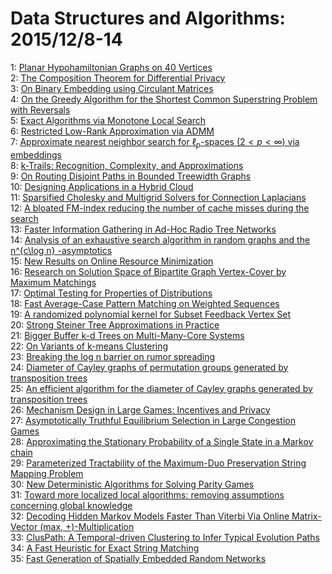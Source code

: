# Data Structures and Algorithms: 2015/12/8-14  
1: [Planar Hypohamiltonian Graphs on 40 Vertices](https://doi.org/10.48550/arXiv.1302.2698)  
2: [The Composition Theorem for Differential Privacy](https://doi.org/10.48550/arXiv.1311.0776)  
3: [On Binary Embedding using Circulant Matrices](https://doi.org/10.48550/arXiv.1511.06480)  
4: [On the Greedy Algorithm for the Shortest Common Superstring Problem with  Reversals](https://doi.org/10.48550/arXiv.1511.08431)  
5: [Exact Algorithms via Monotone Local Search](https://doi.org/10.48550/arXiv.1512.01621)  
6: [Restricted Low-Rank Approximation via ADMM](https://doi.org/10.48550/arXiv.1512.01748)  
7: [Approximate nearest neighbor search for $\ell_p$-spaces ($2 < p <  \infty$) via embeddings](https://doi.org/10.48550/arXiv.1512.01775)  
8: [k-Trails: Recognition, Complexity, and Approximations](https://doi.org/10.48550/arXiv.1512.01781)  
9: [On Routing Disjoint Paths in Bounded Treewidth Graphs](https://doi.org/10.48550/arXiv.1512.01829)  
10: [Designing Applications in a Hybrid Cloud](https://doi.org/10.48550/arXiv.1512.01841)  
11: [Sparsified Cholesky and Multigrid Solvers for Connection Laplacians](https://doi.org/10.48550/arXiv.1512.01892)  
12: [A bloated FM-index reducing the number of cache misses during the search](https://doi.org/10.48550/arXiv.1512.01996)  
13: [Faster Information Gathering in Ad-Hoc Radio Tree Networks](https://doi.org/10.48550/arXiv.1512.02179)  
14: [Analysis of an exhaustive search algorithm in random graphs and the  n^{c\log n} -asymptotics](https://doi.org/10.48550/arXiv.1207.6549)  
15: [New Results on Online Resource Minimization](https://doi.org/10.48550/arXiv.1407.7998)  
16: [Research on Solution Space of Bipartite Graph Vertex-Cover by Maximum  Matchings](https://doi.org/10.48550/arXiv.1505.06955)  
17: [Optimal Testing for Properties of Distributions](https://doi.org/10.48550/arXiv.1507.05952)  
18: [Fast Average-Case Pattern Matching on Weighted Sequences](https://doi.org/10.48550/arXiv.1512.01085)  
19: [A randomized polynomial kernel for Subset Feedback Vertex Set](https://doi.org/10.48550/arXiv.1512.02510)  
20: [Strong Steiner Tree Approximations in Practice](https://doi.org/10.48550/arXiv.1409.8318)  
21: [Bigger Buffer k-d Trees on Multi-Many-Core Systems](https://doi.org/10.48550/arXiv.1512.02831)  
22: [On Variants of k-means Clustering](https://doi.org/10.48550/arXiv.1512.02985)  
23: [Breaking the log n barrier on rumor spreading](https://doi.org/10.48550/arXiv.1512.03022)  
24: [Diameter of Cayley graphs of permutation groups generated by  transposition trees](https://doi.org/10.48550/arXiv.1111.3114)  
25: [An efficient algorithm for the diameter of Cayley graphs generated by  transposition trees](https://doi.org/10.48550/arXiv.1202.5888)  
26: [Mechanism Design in Large Games: Incentives and Privacy](https://doi.org/10.48550/arXiv.1207.4084)  
27: [Asymptotically Truthful Equilibrium Selection in Large Congestion Games](https://doi.org/10.48550/arXiv.1311.2625)  
28: [Approximating the Stationary Probability of a Single State in a Markov  chain](https://doi.org/10.48550/arXiv.1312.1986)  
29: [Parameterized Tractability of the Maximum-Duo Preservation String  Mapping Problem](https://doi.org/10.48550/arXiv.1512.03220)  
30: [New Deterministic Algorithms for Solving Parity Games](https://doi.org/10.48550/arXiv.1512.03246)  
31: [Toward more localized local algorithms: removing assumptions concerning  global knowledge](https://doi.org/10.48550/arXiv.1512.03306)  
32: [Decoding Hidden Markov Models Faster Than Viterbi Via Online  Matrix-Vector (max, +)-Multiplication](https://doi.org/10.48550/arXiv.1512.00077)  
33: [ClusPath: A Temporal-driven Clustering to Infer Typical Evolution Paths](https://doi.org/10.48550/arXiv.1512.03501)  
34: [A Fast Heuristic for Exact String Matching](https://doi.org/10.48550/arXiv.1512.03512)  
35: [Fast Generation of Spatially Embedded Random Networks](https://doi.org/10.48550/arXiv.1512.03532)  